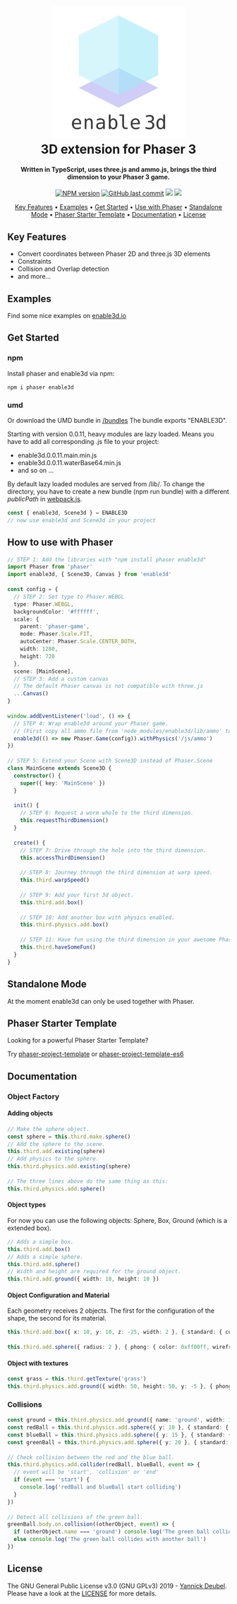 <h1 align="center">
  <a href="https://github.com/yandeu/enable3d#readme"><img src="readme/enable3d-logo-square.png" alt="enable3d logo" width="300"></a>
  <br>
  3D extension for Phaser 3
  <br>
</h1>

<h4 align="center">
Written in TypeScript, uses three.js and ammo.js, brings the third dimension to your Phaser 3 game.</h4>

<p align="center">  
  <a href="https://www.npmjs.com/package/enable3d"><img src="https://img.shields.io/npm/v/enable3d?style=flat-square" alt="NPM version"></a>
  <a href="https://github.com/yandeu/enable3d/commits/master"><img src="https://img.shields.io/github/last-commit/yandeu/enable3d.svg?style=flat-square" alt="GitHub last commit"></a>
  <a href="https://github.com/prettier/prettier" alt="code style: prettier"><img src="https://img.shields.io/badge/code_style-prettier-ff69b4.svg?style=flat-square"></a>
  <a href="https://www.typescriptlang.org/"><img src="https://img.shields.io/badge/built%20with-TypeScript-blue?style=flat-square"></a>
</p>

<p align="center">
  <a href="#key-features">Key Features</a> •
  <a href="#examples">Examples</a> •
  <a href="#get-started">Get Started</a> •
  <a href="#how-to-use-with-phaser">Use with Phaser</a> •
  <a href="#standalone-mode">Standalone Mode</a> •
  <a href="#phaser-starter-template">Phaser Starter Template</a> •
  <a href="#documentation">Documentation</a> •
  <a href="#license">License</a>
</p>

## Key Features

- Convert coordinates between Phaser 2D and three.js 3D elements
- Constraints
- Collision and Overlap detection
- and more...

## Examples

Find some nice examples on [enable3d.io](https://enable3d.io/examples.html)

## Get Started

### npm

Install phaser and enable3d via npm:

```console
npm i phaser enable3d
```

### umd

Or download the UMD bundle in [/bundles](https://github.com/yandeu/enable3d/tree/master/bundles)
The bundle exports "ENABLE3D".

Starting with version 0.0.11, heavy modules are lazy loaded. Means you have to add all corresponding .js file to your project:

- enable3d.0.0.11.main.min.js
- enable3d.0.0.11.waterBase64.min.js
- and so on ...

By default lazy loaded modules are served from /lib/. To change the directory, you have to create a new bundle (npm run bundle) with a different _publicPath_ in [webpack.js](https://github.com/yandeu/enable3d/blob/master/packages/enable3d/webpack.js).

```ts
const { enable3d, Scene3d } = ENABLE3D
// now use enable3d and Scene3d in your project
```

## How to use with Phaser

```ts
// STEP 1: Add the libraries with "npm install phaser enable3d"
import Phaser from 'phaser'
import enable3d, { Scene3D, Canvas } from 'enable3d'

const config = {
  // STEP 2: Set type to Phaser.WEBGL
  type: Phaser.WEBGL,
  backgroundColor: '#ffffff',
  scale: {
    parent: 'phaser-game',
    mode: Phaser.Scale.FIT,
    autoCenter: Phaser.Scale.CENTER_BOTH,
    width: 1280,
    height: 720
  },
  scene: [MainScene],
  // STEP 3: Add a custom canvas
  // The default Phaser canvas is not compatible with three.js
  ...Canvas()
}

window.addEventListener('load', () => {
  // STEP 4: Wrap enable3d around your Phaser game.
  // (First copy all ammo file from 'node_modules/enable3d/lib/ammo' to your public folder.)
  enable3d(() => new Phaser.Game(config)).withPhysics('/js/ammo')
})

// STEP 5: Extend your Scene with Scene3D instead of Phaser.Scene
class MainScene extends Scene3D {
  constructor() {
    super({ key: 'MainScene' })
  }

  init() {
    // STEP 6: Request a worm whole to the third dimension.
    this.requestThirdDimension()
  }

  create() {
    // STEP 7: Drive through the hole into the third dimension.
    this.accessThirdDimension()

    // STEP 8: Journey through the third dimension at warp speed.
    this.third.warpSpeed()

    // STEP 9: Add your first 3d object.
    this.third.add.box()

    // STEP 10: Add another box with physics enabled.
    this.third.physics.add.box()

    // STEP 11: Have fun using the third dimension in your awesome Phaser game.
    this.third.haveSomeFun()
  }
}
```

## Standalone Mode

At the moment enable3d can only be used together with Phaser.

## Phaser Starter Template

Looking for a powerful Phaser Starter Template?

Try [phaser-project-template](https://github.com/yandeu/phaser-project-template) or [phaser-project-template-es6](https://github.com/yandeu/phaser-project-template-es6)

## Documentation

### Object Factory

#### Adding objects

```ts
// Make the sphere object.
const sphere = this.third.make.sphere()
// Add the sphere to the scene.
this.third.add.existing(sphere)
// Add physics to the sphere.
this.third.physics.add.existing(sphere)

// The three lines above do the same thing as this:
this.third.physics.add.sphere()
```

#### Object types

For now you can use the following objects: Sphere, Box, Ground (which is a extended box).

```ts
// Adds a simple box.
this.third.add.box()
// Adds a simple sphere.
this.third.add.sphere()
// Width and height are required for the ground object.
this.third.add.ground({ width: 10, height: 10 })
```

#### Object Configuration and Material

Each geometry receives 2 objects. The first for the configuration of the shape, the second for its material.

```ts
this.third.add.box({ x: 10, y: 10, z: -25, width: 2 }, { standard: { color: 0xff00ff, metalness: 0.7 } })

this.third.add.sphere({ radius: 2 }, { phong: { color: 0xff00ff, wireframe: true } })
```

#### Object with textures

```ts
const grass = this.third.getTexture('grass')
this.third.physics.add.ground({ width: 50, height: 50, y: -5 }, { phong: { map: grass } })
```

### Collisions

```ts
const ground = this.third.physics.add.ground({ name: 'ground', width: 10, height: 10 })
const redBall = this.third.physics.add.sphere({ y: 10 }, { standard: { color: 0xff0000 } })
const blueBall = this.third.physics.add.sphere({ y: 15 }, { standard: { color: 0x0000ff } })
const greenBall = this.third.physics.add.sphere({ y: 20 }, { standard: { color: 0x00ff00 } })

// Check collision between the red and the blue ball.
this.third.physics.add.collider(redBall, blueBall, event => {
  // event will be 'start', 'collision' or 'end'
  if (event === 'start') {
    console.log('redBall and blueBall start colliding')
  }
})

// Detect all collisions of the green ball.
greenBall.body.on.collision((otherObject, event) => {
  if (otherObject.name === 'ground') console.log('The green ball collides with the ground')
  else console.log('The green ball collides with another ball')
})
```

## License

The GNU General Public License v3.0 (GNU GPLv3) 2019 - [Yannick Deubel](https://github.com/yandeu). Please have a look at the [LICENSE](LICENSE) for more details.
